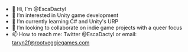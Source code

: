 - 👋 Hi, I’m @EscaDactyl
- 👀 I’m interested in Unity game development
- 🌱 I’m currently learning C# and Unity's URP
- 💞️ I’m looking to collaborate on indie game projects with a queer focus
- 📫 How to reach me: Twitter @EscaDactyl or email: taryn2f@rootveggiegames.com

<!---
EscaDactyl/EscaDactyl is a ✨ special ✨ repository because its `README.md` (this file) appears on your GitHub profile.
You can click the Preview link to take a look at your changes.
--->
